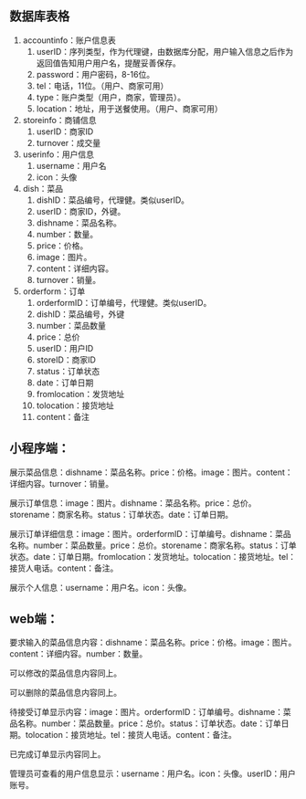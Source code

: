 ## 数据库表格

1. accountinfo：账户信息表
   1. userID：序列类型，作为代理键，由数据库分配，用户输入信息之后作为返回值告知用户用户名，提醒妥善保存。
   2. password：用户密码，8-16位。
   3. tel：电话，11位。（用户、商家可用）
   4. type：账户类型（用户，商家，管理员）。
   5. location：地址，用于送餐使用。（用户、商家可用）
2. storeinfo：商铺信息
   1. userID：商家ID
   2. turnover：成交量
3. userinfo：用户信息
   1. username：用户名
   2. icon：头像
4. dish：菜品
   1. dishID：菜品编号，代理健。类似userID。
   2. userID：商家ID，外键。
   3. dishname：菜品名称。
   4. number：数量。
   5. price：价格。
   6. image：图片。
   7. content：详细内容。
   8. turnover：销量。
5. orderform：订单
   1. orderformID：订单编号，代理健。类似userID。
   2. dishID：菜品编号，外键
   3. number：菜品数量
   4. price：总价
   5. userID：用户ID
   6. storeID：商家ID
   7. status：订单状态
   8. date：订单日期
   9. fromlocation：发货地址
   10. tolocation：接货地址
   11. content：备注

## 小程序端：

展示菜品信息：dishname：菜品名称。price：价格。image：图片。content：详细内容。turnover：销量。

展示订单信息：image：图片。dishname：菜品名称。price：总价。storename：商家名称。status：订单状态。date：订单日期。

展示订单详细信息：image：图片。orderformID：订单编号。dishname：菜品名称。number：菜品数量。price：总价。storename：商家名称。status：订单状态。date：订单日期。fromlocation：发货地址。tolocation：接货地址。tel：接货人电话。content：备注。

展示个人信息：username：用户名。icon：头像。

## web端：

要求输入的菜品信息内容：dishname：菜品名称。price：价格。image：图片。content：详细内容。number：数量。

可以修改的菜品信息内容同上。

可以删除的菜品信息内容同上。

待接受订单显示内容：image：图片。orderformID：订单编号。dishname：菜品名称。number：菜品数量。price：总价。status：订单状态。date：订单日期。tolocation：接货地址。tel：接货人电话。content：备注。

已完成订单显示内容同上。

管理员可查看的用户信息显示：username：用户名。icon：头像。userID：用户账号。